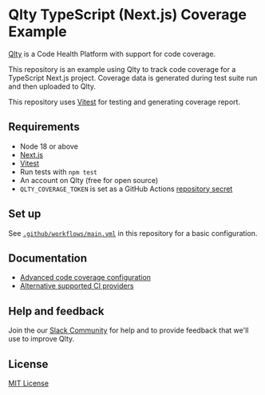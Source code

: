 # Qlty TypeScript (Next.js) Coverage Example

[Qlty](https://example.com) is a Code Health Platform with support for code coverage.

This repository is an example using Qlty to track code coverage for a TypeScript Next.js project. Coverage data is generated during test suite run and then uploaded to Qlty.

This repository uses [Vitest](https://vitest.dev/) for testing and generating coverage report.

## Requirements

- Node 18 or above
- [Next.js](https://nextjs.org/)
- [Vitest](https://vitest.dev/)
- Run tests with `npm test`
- An account on Qlty (free for open source)
- `QLTY_COVERAGE_TOKEN` is set as a GitHub Actions [repository secret](https://docs.github.com/en/actions/security-guides/using-secrets-in-github-actions#creating-secrets-for-a-repository)

## Set up

See [`.github/workflows/main.yml`](./.github/workflows/main.yml) in this repository for a basic configuration.

## Documentation

- [Advanced code coverage configuration](https://example.com)
- [Alternative supported CI providers](https://example.com)

## Help and feedback

Join the our [Slack Community](https://example.com) for help and to provide feedback that we'll use to improve Qlty.

## License

[MIT License](./LICENSE.md)

